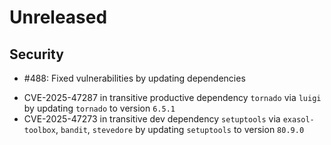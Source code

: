 # Unreleased


## Security

 - #488: Fixed vulnerabilities by updating dependencies
  * CVE-2025-47287 in transitive productive dependency `tornado` via `luigi` by updating `tornado` to version `6.5.1`
  * CVE-2025-47273 in transitive dev dependency `setuptools` via `exasol-toolbox`, `bandit`, `stevedore` by updating `setuptools` to version `80.9.0`
